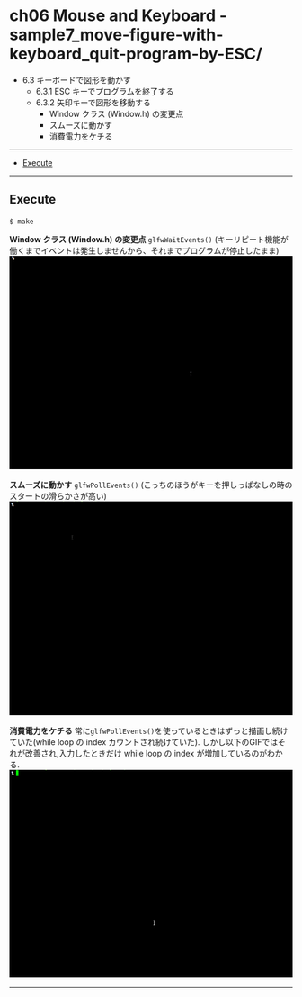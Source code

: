 # ch06 Mouse and Keyboard - sample7_move-figure-with-keyboard_quit-program-by-ESC/

- 6.3 キーボードで図形を動かす
    - 6.3.1 ESC キーでプログラムを終了する
    - 6.3.2 矢印キーで図形を移動する
        - Window クラス (Window.h) の変更点
        - スムーズに動かす
        - 消費電力をケチる

---

- [Execute](#Execute)

---


## Execute

```
$ make
```

__Window クラス (Window.h) の変更点__
`glfwWaitEvents()` (キーリピート機能が働くまでイベントは発生しませんから、それまでプログラムが停止したまま)
![](./img/execute1.gif)

__スムーズに動かす__
`glfwPollEvents()` (こっちのほうがキーを押しっぱなしの時のスタートの滑らかさが高い)
![](./img/execute2.gif)

__消費電力をケチる__
常に`glfwPollEvents()`を使っているときはずっと描画し続けていた(while loop の index カウントされ続けていた). しかし以下のGIFではそれが改善され,入力したときだけ while loop の index が増加しているのがわかる.
![](./img/execute3.gif)

---

